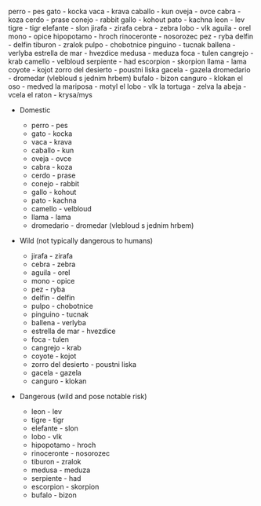 perro - pes
gato - kocka
vaca - krava
caballo - kun
oveja - ovce
cabra - koza
cerdo - prase
conejo - rabbit
gallo - kohout
pato - kachna
leon - lev
tigre - tigr
elefante - slon
jirafa - zirafa
cebra - zebra
lobo - vlk
aguila - orel
mono - opice
hipopotamo - hroch
rinoceronte - nosorozec
pez - ryba
delfin - delfin
tiburon - zralok
pulpo - chobotnice
pinguino - tucnak
ballena - verlyba
estrella de mar - hvezdice
medusa - meduza
foca - tulen
cangrejo - krab
camello - velbloud
serpiente - had
escorpion - skorpion
llama - lama
coyote - kojot
zorro del desierto - poustni liska
gacela - gazela
dromedario - dromedar (vlebloud s jednim hrbem)
bufalo - bizon
canguro - klokan
el oso - medved
la mariposa - motyl
el lobo - vlk
la tortuga - zelva
la abeja - vcela
el raton - krysa/mys


- Domestic
    
    - perro - pes
    - gato - kocka
    - vaca - krava
    - caballo - kun
    - oveja - ovce
    - cabra - koza
    - cerdo - prase
    - conejo - rabbit
    - gallo - kohout
    - pato - kachna
    - camello - velbloud
    - llama - lama
    - dromedario - dromedar (vlebloud s jednim hrbem)
- Wild (not typically dangerous to humans)
    
    - jirafa - zirafa
    - cebra - zebra
    - aguila - orel
    - mono - opice
    - pez - ryba
    - delfin - delfin
    - pulpo - chobotnice
    - pinguino - tucnak
    - ballena - verlyba
    - estrella de mar - hvezdice
    - foca - tulen
    - cangrejo - krab
    - coyote - kojot
    - zorro del desierto - poustni liska
    - gacela - gazela
    - canguro - klokan
- Dangerous (wild and pose notable risk)
    
    - leon - lev
    - tigre - tigr
    - elefante - slon
    - lobo - vlk
    - hipopotamo - hroch
    - rinoceronte - nosorozec
    - tiburon - zralok
    - medusa - meduza
    - serpiente - had
    - escorpion - skorpion
    - bufalo - bizon
